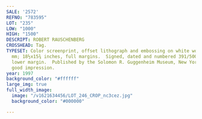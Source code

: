 ```yaml
---
SALE: '2572'
REFNO: "783595"
LOT: "235"
LOW: "1000"
HIGH: "1500"
DESCRIPT: ROBERT RAUSCHENBERG
CROSSHEAD: Tag.
TYPESET: Color screenprint, offset lithograph and embossing on white wove paper, 1997.  470x400
  mm; 18½x15¾ inches, full margins.  Signed, dated and numbered 391/500 in pencil,
  lower margin.  Published by the Solomon R. Guggenheim Museum, New York.  A very
  good impression.
year: 1997
background_color: "#ffffff"
large_img: true
full_width_image:
  image: "/v1621634456/LOT_246_CROP_nc3cez.jpg"
  background_color: "#000000"

---
```

